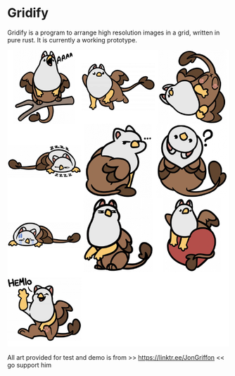 # Gridify

Gridify is a program to arrange high resolution images in a grid, written in pure rust. It is currently a working prototype.

![Demonstration of a grid](test_output.png)

All art provided for test and demo is from >> https://linktr.ee/JonGriffon << go support him